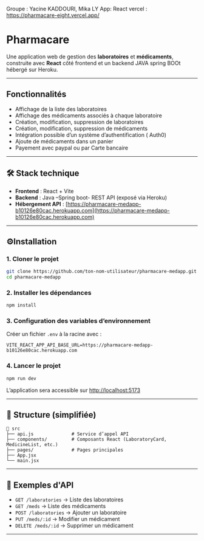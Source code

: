 Groupe : Yacine KADDOURI, Mika LY
App: React
vercel : https://pharmacare-eight.vercel.app/

# Pharmacare 

Une application web de gestion des **laboratoires** et **médicaments**, construite avec **React** côté frontend et un backend JAVA spring BOOt hébergé sur Heroku.

---

##  Fonctionnalités

- Affichage de la liste des laboratoires
- Affichage des médicaments associés à chaque laboratoire
- Création, modification, suppression de laboratoires
- Création, modification, suppression de médicaments
- Intégration possible d’un système d’authentification ( Auth0)
- Ajoute de médicaments dans un panier
- Payement avec paypal ou par Carte bancaire 

---

## 🛠 Stack technique

- **Frontend** : React + Vite
- **Backend** : Java –Spring boot- REST API (exposé via Heroku)
- **Hébergement API** : [https://pharmacare-medapp-b10126e80cac.herokuapp.com](https://pharmacare-medapp-b10126e80cac.herokuapp.com)

---

## ⚙Installation

### 1. Cloner le projet

```bash
git clone https://github.com/ton-nom-utilisateur/pharmacare-medapp.git
cd pharmacare-medapp
```

### 2. Installer les dépendances

```bash
npm install
```

### 3. Configuration des variables d’environnement

Créer un fichier `.env` à la racine avec :

```env
VITE_REACT_APP_API_BASE_URL=https://pharmacare-medapp-b10126e80cac.herokuapp.com

```

### 4. Lancer le projet

```bash
npm run dev
```

L’application sera accessible sur [http://localhost:5173](http://localhost:5173)

---


## 📁 Structure (simplifiée)

```
📁 src
├── api.js              # Service d’appel API
├── components/         # Composants React (LaboratoryCard, MedicineList, etc.)
├── pages/              # Pages principales
├── App.jsx
└── main.jsx
```

---



## 🧪 Exemples d'API

- `GET /laboratories` → Liste des laboratoires
- `GET /meds` → Liste des médicaments
- `POST /laboratories` → Ajouter un laboratoire
- `PUT /meds/:id` → Modifier un médicament
- `DELETE /meds/:id` → Supprimer un médicament

---




